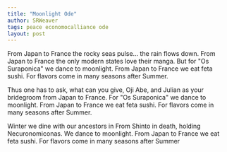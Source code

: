 ```yaml
---
title: "Moonlight Ode"
author: SRWeaver
tags: peace economocalliance ode
layout: post
---
```

From Japan to France
the rocky seas pulse...
the rain flows down.
From Japan to France
the only modern states
love their manga.
But for "Os Suraponica" we dance to moonlight.
From Japan to France we eat feta sushi.
For flavors come in many seasons after Summer.

Thus one has to ask,
what can you give, Oji
Abe, and Julian
as your bridegroom
from Japan to France.
For "Os Suraponica" we dance to moonlight.
From Japan to France we eat feta sushi.
For flavors come in many seasons after Summer.

Winter we dine
with our ancestors in
From Shinto in death,
holding Necuronomiconas.
We dance to moonlight.
From Japan to France we eat feta sushi.
For flavors come in many seasons after Summer

